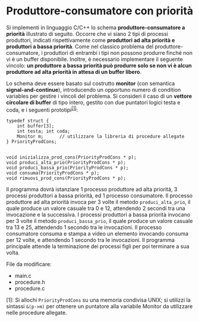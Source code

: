 Produttore-consumatore con priorità
===================================

Si implementi in linguaggio C/C++ lo schema **produttore-consumatore a
priorità** illustrato di seguito. Occorre che vi siano 2 tipi di
processi produttori, indicati rispettivamente come **produttori ad alta
priorità e produttori a bassa priorità**. Come nel classico problema del
produttore-consumatore, i produttori di entrambi i tipi non possono
produrre finché non vi è un buffer disponibile. Inoltre, è necessario
implementare il seguente vincolo: **un produttore a bassa priorità può
produrre solo se non vi è alcun produttore ad alta priorità in attesa di
un buffer libero**.

Lo schema deve essere basato sul costrutto **monitor** (con semantica
**signal-and-continue**), introducendo un opportuno numero di condition
variables per gestire i vincoli del problema. Si consideri il caso di un
**vettore circolare di buffer** di tipo intero, gestito con due
puntatori logici testa e coda, e i seguenti prototipi<sup>[\[1\]](#footnote1)</sup>:


    typedef struct {
        int buffer[3];
        int testa; int coda;
        Monitor m;      // utilizzare la libreria di procedure allegate
    } PriorityProdCons; 


    void inizializza_prod_cons(PriorityProdCons * p);
    void produci_alta_prio(PriorityProdCons * p);
    void produci_bassa_prio(PriorityProdCons * p);
    void consuma(PriorityProdCons * p);
    void rimuovi_prod_cons(PriorityProdCons * p);

Il programma dovrà istanziare 1 processo produttore ad alta priorità, 3
processi produttori a bassa priorità, ed 1 processo consumatore. Il
processo produttore ad alta priorità invoca per 3 volte il metodo
`produci_alta_prio`, il quale produce un valore casuale tra 0 e 12,
attendendo 2 secondi tra una invocazione e la successiva. I processi
produttori a bassa priorità invocano per 3 volte il metodo
`produci_bassa_prio`, il quale produce un valore casuale tra 13 e 25,
attendendo 1 secondo tra le invocazioni. Il processo consumatore consuma
e stampa a video un elemento invocando consuma per 12 volte, e
attendendo 1 secondo tra le invocazioni. Il programma principale attende
la terminazione dei processi figli per poi terminare a sua volta.

File da modificare:
- main.c
- procedure.h
- procedure.c

<a name="footnote1">[1]</a>: Si allochi `PriorityProdCons` su una memoria condivisa UNIX; si
    utilizzi la sintassi `&(p->m)` per ottenere un puntatore alla
    variabile Monitor da utilizzare nelle procedure allegate.
